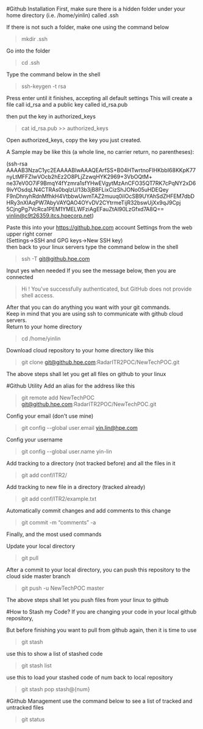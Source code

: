 #Github Installation
First, make sure there is a hidden folder under your home directory (i.e. /home/yinlin) called .ssh

If there is not such a folder, make one using the command below
> mkdir .ssh

Go into the folder
>cd .ssh

Type the command below in the shell
>ssh-keygen -t rsa

Press enter until it finishes, accepting all default settings
This will create a file call id_rsa and a public key called id_rsa.pub

then put the key in authorized_keys
>cat id_rsa.pub >> authorized_keys

Open authorized_keys, copy the key you just created.

A Sample may be like this (a whole line, no carrier return, no parentheses):

(ssh-rsa AAAAB3NzaC1yc2EAAAABIwAAAQEArfSS+B04HTwrtnoFIHKbbI68KKpK77nyLtMFFZlwVOcb2hEz2O8PLjZzwqHYK2969+3VbOQtM+
ne37eV0O7iF9BmqY4fYzmra1sfYHwEVgytMzAnCFO35QT7RK7cPqNY2xD69ivYOsdqLN4CTRAs0bqIzU/13b3jB8FLixCizShJONo05uHDEQey
F9nDhnyhRdnMfhkH4VtbbwUwmTAZ2muuq0iIOcSB9UYAhSdZHFEM7dbDHRy3nXIAqPW7AbyVAYQAO4OYvDV2CYtrmeTijR32bswUjXx9qJ9Cpj
5CjngPg7VcRca1PEM1YMELWFziAgEFauZtAl90LzGfxd7A8Q== yinlin@c9t26359.itcs.hpecorp.net)

Paste this into your https://github.hpe.com account Settings from the web upper right corner    
(Settings->SSH and GPG keys->New SSH key)  
then back to your linux servers type the command below in the shell
>ssh -T git@github.hpe.com

Input yes when needed
If you see the message below, then you are connected
>Hi <your-username>! You've successfully authenticated, but GitHub does not provide shell access.

After that you can do anything you want with your git commands.  
Keep in mind that you are using ssh to communicate with github cloud servers.  
Return to your home directory  
>cd /home/yinlin  

Download cloud repository to your home directory like this  
>git clone git@github.hpe.com:RadarITR2POC/NewTechPOC.git  

The above steps shall let you get all files on github to your linux

#Github Utility
Add an alias for the address like this
>git remote add NewTechPOC git@github.hpe.com:RadarITR2POC/NewTechPOC.git

Config your email (don't use mine)
>git config --global user.email yin.lin@hpe.com

Config your username
>git config --global user.name yin-lin

Add tracking to a directory (not tracked before) and all the files in it
>git add conf/ITR2/

Add tracking to new file in a directory (tracked already)
>git add conf/ITR2/example.txt

Automatically commit changes and add comments to this change
>git commit -m “comments” -a

Finally, and the most used commands

Update your local directory
>git pull

After a commit to your local directory, you can push this repository to the cloud side master branch
>git push -u NewTechPOC master

The above steps shall let you push files from your linux to github

#How to Stash my Code? 
If you are changing your code in your local github repository,

But before finishing you want to pull from github again, then it is time to use
>git stash

use this to show a list of stashed code
>git stash list

use this to load your stashed code of num back to local repository
>git stash pop stash@{num}

#Github Management
use the command below to see a list of tracked and untracked files
>git status
